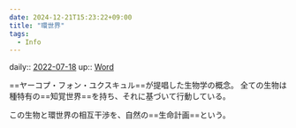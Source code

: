 ```yaml
---
date: 2024-12-21T15:23:22+09:00
title: "環世界"
tags:
  - Info
---
```


daily:: [2022-07-18](Daily_Note/2022-07-18.md)
up:: [Word](../Bar/Word.md)

==ヤーコプ・フォン・ユクスキュル==が提唱した生物学の概念。
全ての生物は種特有の==知覚世界==を持ち、それに基づいて行動している。


この生物と環世界の相互干渉を、自然の==生命計画==という。